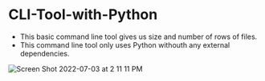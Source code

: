 # CLI-Tool-with-Python

- This basic command line tool gives us size and number of rows of files.
- This command line tool only uses Python withouth any external dependencies. 


![Screen Shot 2022-07-03 at 2 11 11 PM](https://user-images.githubusercontent.com/51021282/177036887-5f2f459e-b019-47f0-b1c5-569d9e414dc6.png)
